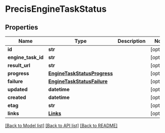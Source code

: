 # PrecisEngineTaskStatus

## Properties
Name | Type | Description | Notes
------------ | ------------- | ------------- | -------------
**id** | **str** |  | [optional] 
**engine_task_id** | **str** |  | [optional] 
**result_url** | **str** |  | [optional] 
**progress** | [**EngineTaskStatusProgress**](EngineTaskStatusProgress.md) |  | [optional] 
**failure** | [**EngineTaskStatusFailure**](EngineTaskStatusFailure.md) |  | [optional] 
**updated** | **datetime** |  | [optional] 
**created** | **datetime** |  | [optional] 
**etag** | **str** |  | [optional] 
**links** | [**Links**](Links.md) |  | [optional] 

[[Back to Model list]](../README.md#documentation-for-models) [[Back to API list]](../README.md#documentation-for-api-endpoints) [[Back to README]](../README.md)

